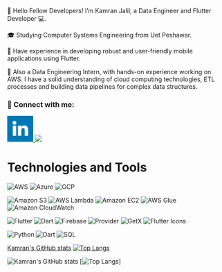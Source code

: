 👋 Hello Fellow Developers! I’m Kamran Jalil, a Data Engineer and Flutter Developer 💻.

🎓 Studying Computer Systems Engineering from Uet Peshawar.

🚀 Have experience in developing robust and user-friendly mobile applications using Flutter.

💼 Also a Data Engineering Intern, with hands-on experience working on AWS. I have a solid understanding of cloud computing technologies, ETL processes and building data pipelines for complex data structures.

### 🌟 Connect with me:

<a href="https://www.linkedin.com/in/kamran-jalil-665910210/" target="_blank" rel="noopener">
  <img src="https://raw.githubusercontent.com/edent/SuperTinyIcons/master/images/svg/linkedin.svg" alt="LinkedIn" width="60">
</a>

<a href="mailto:kamranjalil1006@gmail.com">
  <img src="https://img.icons8.com/color/48/000000/gmail.png" width="70" />
</a>


              
# Technologies and Tools

![AWS](https://img.shields.io/badge/-AWS-232F3E?style=for-the-badge&logo=amazon-aws&logoColor=white)
![Azure](https://img.shields.io/badge/-Azure-0089D6?style=for-the-badge&logo=microsoft-azure&logoColor=white)
![GCP](https://img.shields.io/badge/-Google%20Cloud-4285F4?style=for-the-badge&logo=google-cloud&logoColor=white)



![Amazon S3](https://img.shields.io/badge/-Amazon%20S3-569A31?style=for-the-badge&logo=amazon-s3&logoColor=white)
![AWS Lambda](https://img.shields.io/badge/-AWS%20Lambda-FFA500?style=for-the-badge&logo=amazon-aws&logoColor=white)
![Amazon EC2](https://img.shields.io/badge/-Amazon%20EC2-FF9900?style=for-the-badge&logo=amazon-ec2&logoColor=white)
![AWS Glue](https://img.shields.io/badge/-AWS%20Glue-6B4A98?style=for-the-badge&logo=amazon-aws&logoColor=white)
![Amazon CloudWatch](https://img.shields.io/badge/-Amazon%20CloudWatch-FF9900?style=for-the-badge&logo=amazon-cloudwatch&logoColor=white)

![Flutter](https://img.shields.io/badge/Flutter-02569B?style=for-the-badge&logo=flutter&logoColor=white)
![Dart](https://img.shields.io/badge/Dart-0175C2?style=for-the-badge&logo=dart&logoColor=white)
![Firebase](https://img.shields.io/badge/Firebase-FFCA28?style=for-the-badge&logo=firebase&logoColor=black)
![Provider](https://img.shields.io/badge/Provider-282C34?style=for-the-badge&logo=flutter&logoColor=white)
![GetX](https://img.shields.io/badge/-GetX-2196F3?style=for-the-badge&logo=getx&logoColor=white)
![Flutter Icons](https://img.shields.io/badge/Flutter%20Icons-FF8C00?style=for-the-badge&logo=flutter&logoColor=white)

![Python](https://img.shields.io/badge/-Python-3776AB?style=for-the-badge&logo=python&logoColor=white)
![Dart](https://img.shields.io/badge/-Dart-0175C2?style=for-the-badge&logo=dart&logoColor=white)
![SQL](https://img.shields.io/badge/-SQL-4479A1?style=for-the-badge&logo=sqlite&logoColor=white)



[Kamran's GitHub stats](https://github-readme-stats.vercel.app/api?username=kamranjalil1006&show_icons=true&theme=radical)
[![Top Langs](https://github-readme-stats.vercel.app/api/top-langs/?username=kamranjalil1006&layout=compact&theme=radical)](https://github.com/anuraghazra/github-readme-stats)



![Kamran's GitHub stats](https://github-readme-stats.vercel.app/api?username=kamranjalil1006&show_icons=true&theme=radical)
[![Top Langs](https://github-readme-stats.vercel.app/api/top-langs/?username=kamranjalil1006&layout=compact&theme=radical)]


<!---
kamranjalil1006/kamranjalil1006 is a ✨ special ✨ repository because its `README.md` (this file) appears on your GitHub profile.
You can click the Preview link to take a look at your changes.
--->
